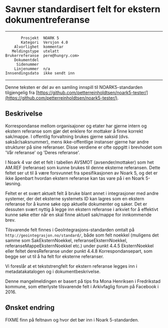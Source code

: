Savner standardisert felt for ekstern dokumentreferanse
=======================================================

 ------------------  ---------------------------------
           Prosjekt  NOARK 5
           Kategori  Versjon 4.0
        Alvorlighet  kommentar
       Meldingstype  utelatt
    Brukerreferanse  pere@hungry.com>
        Dokumentdel  
         Sidenummer  
        Linjenummer  n/a
    Innsendingsdato  ikke sendt inn
 ------------------  ---------------------------------

Denne teksten er del av en samling innspill til NOARK5-standarden
tilgjengelig fra
[https://github.com/petterreinholdtsen/noark5-tester/](https://github.com/petterreinholdtsen/noark5-tester/).

Beskrivelse
-----------

Korrespondanse mellom organisajoner og etater har gjerne intern og
ekstern referanse som gjør det enklere for mottaker å finne korrekt
sak/mappe.  I offentlig forvaltning brukes gjerne saksid
(dvs. saksår/saksnummer), mens ikke-offentlige instanser gjerne har
andre strukturer på sine referanser.  Disse verdiene er ofte oppgitt i
brevhodet som 'Vår referanse' og 'Deres referanse'.

I Noark 4 var det et felt i tabellen AVSMOT (avsender/mottaker) som
het AM.REF (referanse) som kunne brukes til denne eksterne referansen.
Dette feltet ser ut til å være forsvunnet fra spesifikasjonen av Noark
5, og det er ikke åpenbart hvordan ekstern referanse kan tas vare på i
en Noark 5-løsning.

Feltet er et svært aktuelt felt å bruke blant annet i integrasjoner
med andre systemer, der det eksterne systemets ID kan lagres som en
ekstern referanse for å kunne søke opp aktuelle dokumenter og saker.
Det er dessuten svært nyttig å legge inn ekstern referanse i arkviet
for å effektivt kunne søke etter når en skal finne aktuell sak/mappe
for innkommende brev.

Tilsvarende felt finnes i GeoIntegrasjons-standarden omtalt på
`http://geointegrasjon.no/standard/`, både som felt noekkel (muligens
det samme som SakEksternNoekkel, referanseEksternNoekkel,
referanseMappeEksternNoekkel etc.) under punkt 4.4.5 EksternNoekkel
eller feltet deresReferanse under punkt 4.4.8 Korrespondansepart, som
begge ser ut til å ha felt for eksterne referanser.

Vi foreslår at et tekststrengfelt for ekstern referanse legges inn i
metadatakatalogen og i dokumentbeskrivelse.

Denne mangelmeldingen er basert på tips fra Mona Henriksen i
Fredrikstad kommune, som etterlyste tilsvarende felt i Arkivfaglig
forum på Facebook i 2016.

Ønsket endring
--------------

FIXME finn på feltnavn og hvor det bør inn i Noark 5-standarden.
